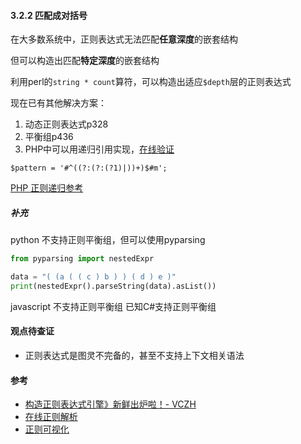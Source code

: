 
#### 3.2.2 **匹配成对括号**
在大多数系统中，正则表达式无法匹配**任意深度**的嵌套结构

但可以构造出匹配**特定深度**的嵌套结构

利用perl的```string * count```算符，可以构造出适应```$depth```层的正则表达式

现在已有其他解决方案：

1. 动态正则表达式p328
2. 平衡组p436
3. PHP中可以用递归引用实现，[在线验证](https://regex101.com/r/bJive9/1)

``` $pattern = '#^((?:(?:(?1)|))+)$#m'; ```

[PHP 正则递归参考](https://blog.csdn.net/technofiend/article/details/49906755)
##### 补充
python 不支持正则平衡组，但可以使用pyparsing
```python
from pyparsing import nestedExpr

data = "( (a ( ( c ) b ) ) ( d ) e )"
print(nestedExpr().parseString(data).asList())

```
javascript 不支持正则平衡组
已知C#支持正则平衡组

#### 观点待查证

- 正则表达式是图灵不完备的，甚至不支持上下文相关语法

#### 参考
+ [构造正则表达式引擎》新鲜出炉啦！- VCZH](http://www.cppblog.com/vczh/archive/2008/05/22/50763.html)
+ [在线正则解析](https://regex101.com/r/bJive9/1)
+ [正则可视化](https://jex.im/regulex)
